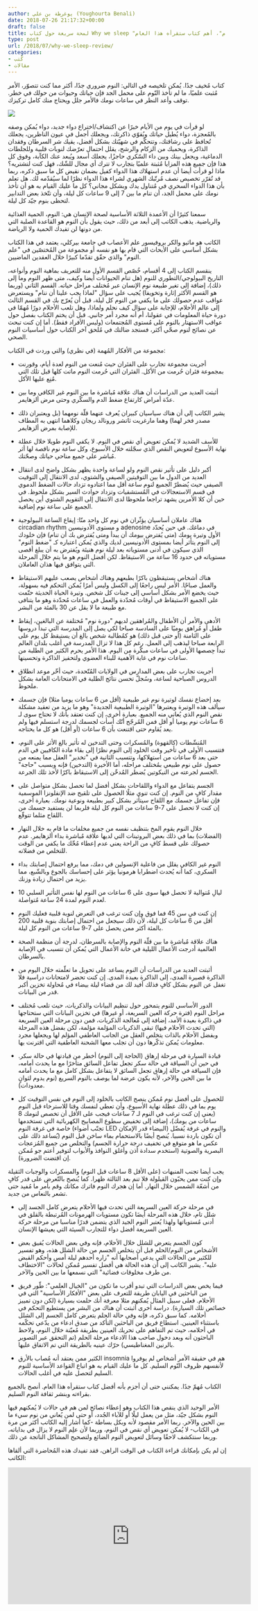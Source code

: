 ```yaml
---
author: يوغرطة بن علي (Youghourta Benali)
date: 2018-07-26 21:17:32+00:00
draft: false
title: لمحة سريعة حول كتاب Why we sleep "لماذا ننام"، أهم كتاب ستقرأه هذا العام
type: post
url: /2018/07/why-we-sleep-review/
categories:
- كُتب
- مقالات
---
```


كتاب مُخيف جدًا. يُمكن تلخيصه في التالي: النوم ضروري جدًا، أكثر مما كنت تتصوّر، الأمر مُثبت علميًا، ما لم تأخذ النّوم على محمل الجد فإن حياتك وحيوات من حولك في خطر. توقف وأعد النظر في ساعات نومك فالأمر جلل ويحتاج منك كامل تركيزك.




[![](Why-we-sleep.jpg)
](https://www.it-scoop.com/2018/07/why-we-sleep-review/why-we-sleep/)




لو قرأت في يوم من الأيام خبرًا عن اكتشاف/اختراع دواء جديد، دواء يُمكن وصفه بالمُعجزة، دواء يُطيل حياتك ويُقوّي ذاكرتك، ويجعلك أجمل في عيون الناظرين، يجعلك تُحافظ على رشاقتك، وتتحكّم في شهيّتك بشكل أفضل، يقيك شر السرطان وفقدان الذاكرة، ويحميك من الزكام والرشح، يقلل احتمال تعرّضك لنوبات قلبية وللجلطات الدماغية، ويجعل بينك وبين داء السّكري حاجزًا، يجعلك أسعد ويُبعد عنك الكآبة، وفوق كل هذا فإن جميع هذه المزايا مُثبتة علميًا بتجارب لا تترك أي مجال للشّك، فهل كنت لتشتريه؟ ماذا لو قرأت أيضا أن عدم استهلاك هذا الدواء كفيل بضمان نقيض كل ما سبق ذكره، ربما قد تُقرّر تخصيص نصف مُرتّبك الشهري لشراء هذا الدواء نظرًا لما سيُقدّمه لك. هل تعلم بأن هذا الدواء السحري في مُتناول يدك وبشكل مجاني؟ كل ما عليك القيام به هو أن تأخذ نومك على محمل الجد، أن تنام ما بين 7 إلى 9 ساعات كل ليلة، وأن تتّخذ بعض التدابير لتحظى بنوم جيّد كل ليلة.




سمعنا كثيرًا أن الأعمدة الثلاثة الأساسية لصحة الإنسان هي: النوم، الحمية الغذائية والرياضية. يذهب الكاتب إلى أبعد من ذلك، حيث يقول بأن النوم هو القاعدة الصلبة التي من دونها لن تفيدك الحمية ولا الرياضة.




الكاتب هو ماثيو والكر بروفيسور علم الأعصاب في جامعة بيركلي، يعتمد في هذا الكتاب بشكل أساسي على الأبحاث التي قام بها هو نفسه أو مجموعة من المُختصّين في "علم النوم" والذي حقّق تقدّما كبيرًا خلال العقدين الماضيين.




ينقسم الكتاب إلى 4 أقسام، خُصّص القسم الأول منه للتعريف بماهية النوم وأنواعه، التاريخ البيولوجي/التطوري للنوم (هل تنام الحيوانات أيضا وكيف، متى ظهر النوم وما إلى ذلك)، إضافة إلى تغير طبيعة نوم الإنسان عبر مُختلف مراحل حياته. القسم الثاني (وربما هو القسم الأكثر إثارة وتخويفا) يُجيب على سؤال "لماذا يجب علينا أن ننام" ويستعرض عواقب عدم حصولك على ما يكفي من النوم كل ليلة، قبل أن يُعرّج بك في القسم الثالث إلى عالم الأحلام، للإجابة على سؤال كيف نحلم ولماذا، وهل تلعب الأحلام دورًا مُهمّا في دورة حياة المعلومات في عقولنا، أم أنه مجرد أمر جانبي. قبل أن يختم الكتاب بفصل حول عواقب الاستهتار بالنوم على مُستوى المُجتمعات (وليس الأفراد فقط). أما إن كنت تبحث عن نصائح لنوم صحّي أكثر، فستجد ضالتك في مُلحق آخر الكتاب حول أساسيات النوم الصحي.




مجموعة من الأفكار المُهمة (في نظري) والتي وردت في الكتاب:




- أجريت مجموعة تجارب على الفئران حيث مُنعت من النوم لعدة أيام، وقورنت بمجموعة فئران حُرمت من الأكل. الفئران التي حُرمت النوم ماتت كلها قبل تلك التي مُنِع عليها الأكل.




- أثبتت العديد من الدراسات أن هناك علاقة مُباشرة ما بين النوم غير الكافي وما بين عدّة أمراض كارتفاع ضغط الدم والسكّري وحتى مرض ألزهايمر.




- يشير الكاتب إلى أن هناك سياسيان كبيران يُعرف عنهما قلّة نومهما (بل ويعتبران ذلك مصدر فخر لهما) وهما مارغريت ثاتشر ورونالد ريجان وكلاهما انتهى به المطاف للإصابة بمرض ألزهايمر.




- للأسف الشديد لا يُمكن تعويض أي نقص في النوم. لا يكفي النوم طويلا خلال عطلة نهاية الأسبوع لتعويض النقص الذي سجّلته خلال الأسبوع، وكل ساعة نوم ناقصة لها أثر مُباشر على جميع مناحي حياتك وصحّتك.




- أكبر دليل على تأثير نقص النوم ولو لساعة واحدة يظهر بشكل واضح لدى انتقال العديد من الدول ما بين التوقيتين الصيفي والشتوي، لدى الانتقال إلى التوقيت الصيفي حيث يُضطرّ الجميع لنوم ساعة أقل مما اعتادوه تزداد حالات الضغط الدموي في قسم الاستعجالات في المُستشفيات وتزداد حوادث السير بشكل ملحوظ. في حين أن كلا الأمرين يشهد تراجعا ملحوظا لدى الانتقال إلى التقويم الشتوي أين يحصل الجميع على ساعة نوم إضافية.




- هناك عاملان أساسيان يؤثّران في نوم كل واحد منّا: إيقاع الساعة البيولوجية circadian rhythm و مستوى الأدونيسين adenosine في دماغك. في حين يُحدّد الأول وتيرة يومك (متى يُفترض بيومك أن يبدأ ومتى يُفترض بك أن تنام) فإن خلودك إلى النوم يتأثر أيضا بمستوى الأدونيسين لديك والذي يُمكن اعتباره كـ "ضغط النوم" الذي سيكون في أدنى مستوياته بعد ليلة نوم هنيئة ويُفترض به أن يبلغ أقصى مستوياته في حدود 16 ساعة من الاستيقاظ. لكن أفضل النوم هو ما يتم خلال المرحلة التي يتوافق فيها هذان العاملان.




- هناك أشخاص يستيقظون باكرًا بطبعهم وهناك أشخاص يصعب عليهم الاستيقاظ والعمل صباحًا. الأمر ليس راجعًا إلى الكسل وليس أمرُا يُمكن التحكم فيه بسهولة، حيث يخضع الأمر بشكل أساسي إلى جينات كل شخص. وتيرة الحياة الحديثة حتّمت على الجميع الاستيقاظ في أوقات مُحدّدة والعمل في ساعات مُحدّدة وهو ما يتنافى مع طبيعة ما لا يقل عن 30 بالمئة من البشر.




- الأدهى والأمر أن الأطفال والمُراهقين لديهم "دورة نوم" مُختلفة عن البالغين، إيقاظ طفل أو مُراهق يوميًا على السادسة صباحا لكي يصل إلى المدرسة التي تبدأ دروسها على الثامنة (أو حتى قبل ذلك) هو كمُطالبة شخص بالغ أن يستيقظ كل يوم على الرابعة صباحا ليذهب إلى العمل. رغم كل هذا لا تزال المدرسة في أغلب بلدان العالم تبدأ حِصصها الأولى في ساعات مبكّرة من اليوم. هذا الأمر يحرم الكثير من الطلبة من ساعات نوم في غاية الأهمية للبناء العضوي ولتحفيز الذاكرة وتحسينها.




- أجريت تجارب على بعض المدارس في الولايات المُتّحدة، حيث أخّر موعد انطلاق الدروس الصباحية لساعة، وسُجلّ تحسن نتائج الطلبة في الامتحانات العامة بشكل ملحوظ.




- بعد إخضاع نفسك لوتيرة نوم غير طبيعية (أقل من 6 ساعات يوميا مثلا) فإن جسمك سيألف هذه الوتيرة ويعتبرها "الوتيرة الطبيعية الجديدة" وهو ما يزيد من تعقيد مشكلة نقص النوم الذي يُعاني منه الجميع. بعبارة أخرى، إن كنت تعتقد بأنك لا تحتاج سوى لـ 6 ساعات نوم يوميا أو أقل فمن المُرجّح أنّك أسأت لجسمك لدرجة استسلم فيها ولم يعد يُقاوم حتى اقتنعت بأن 6 ساعات (أو أقل) هو كل ما يحتاجه.




- المُنشّطات (كالقهوة) والمُسكرات وحتى التدخين له تأثير بالغ الأثر على النوم، فتتسبب الأولى في تأخير وقت الخلود إلى النوم نظرًا إلى بقاء مادة الكافيين في الدم حتى بعد 6 ساعات من استهلاكها، وتتسبب الثانية في "تخدير" العقل مما يمنعه من حصول على نوم طبيعي بمُختلف مراحله، أما الأخيرة (التدخين) فإنه وبسبب "حاجة" الجسم لجرعته من النيكوتين يُضطر المُدخّن إلى الاستيقاظ باكرًا لأخذ تلك الجرعة.




- الجسم يتفاعل مع الدواء واللقاحات بشكل أفضل لما تحصل بشكل متواصل على مقدار كافٍ من النوم. إن كنت تنوي مثلًا الحصول على تلقيح ضد الإنفلونزا الموسمية فإن تفاعل جسمك مع اللقاح سيتأثر بشكل كبير بطبيعة ونوعية نومك. بعبارة أخرى، إن كنت لا تحصل على 7-9 ساعات من النوم كل ليلة فلربما لن يستفيد جسمك من اللقاح مثلما تتوقّع.




- خلال النوم يقوم المخ بتنظيف نفسه من جميع مخلفات ما قام به خلال النهار (الفضلات) بما في ذلك بعض البروتينات التي لديها علاقة مُباشرة بداء ألزهايمر. عدم حصولك على قسط كافٍ من الراحة يعني عدم إعطاء مُخّك ما يكفي من الوقت للتخلص من فضلاته.




- النوم غير الكافي يقلل من فاعلية الإنسولين في دمك، مما يرفع احتمال إصابتك بداء السكري، كما أنه يُحدث اضطرابا هرمونيا يؤثر على إحساسك بالجوع وبالشّبع، مما يزيد من احتمال زيادة وزنك.




- 10 ليالِ مُتوالية لا تحصل فيها سوى على 6 ساعات من النوم لها نفس التأثير السلبي لعدم النوم لمدة 24 ساعة مُتواصلة.




- إن كنت في سن 45 فما فوق وإن كنت ترغب في التعرض لنوبة قلبية فعليك النوم أقل من 6 ساعات كل ليلة، لأن ذلك سيجعل من احتمال إصابتك بنوبة قلبية 200 بالمئة أكثر ممن يحصل على 7-9 ساعات من النوم كل ليلة.




- هناك علاقة مُباشرة ما بين قلّة النوم والإصابة بالسرطان، لدرجة أن منظمة الصحة العالمية أدرجت الأعمال الليلية في خانة الأعمال التي يُمكن أن تتسبب في الإصابة بالسرطان.




- أثبتت العديد من الدراسات أن النوم يساعد على تحويل ما تعلّمته خلال اليوم من الذاكرة قصيرة المدى، إلى الذاكرة بعيدة المدى. إن كنت تحضر لامتحانات دراسية فلا تغفل عن النوم بشكل كافٍ فذلك أفيد لك من قضاء ليلة بيضاء في مُحاولة تخزين أكبر قدر من البيانات.




- الدور الأساسي للنوم يتمحور حول تنظيم البيانات والذكريات، حيث تلعب مُختلف مراحل النوم (فترة حركة العين السريعة، أو غيرها) في تخزين البيانات التي ستحتاجها في ذاكرة بعيدة الأمد، إضافة إلى مُعالجة الذكريات، فمن دون مرحلة العين السريعة (التي تحدث الأحلام فيها) تبقى الذكريات المؤلمة مؤلمة، لكن بفضل هذه المرحلة وبفضل الأحلام بالذات يتخلص العقل من الجانب العاطفي المؤلم لها ويجعلها مجرد معلومات يُمكن تذكّرها دون أن تجلب معها الشحنة العاطفية التي اقترنت بها.




- قيادة السيارة في مرحلة إرهاق (الحاجة إلى النوم) أخطر من قيادتها في حالة سكر. في حين أن السياقة في حالة سكر تجعل تفاعل السائق متأخرًا مع ما يحدث أمامه، فإن السياقة في حالة إرهاق تجعل السائق لا يتفاعل بشكل كامل مع ما يحدث أمامه ما بين الحين والآخر، لأنه يكون عرضة لما يوصف بالنوم السريع (نوم يدوم لثوانٍ معدودات).




- للحصول على أفضل نوم مُمكن ينصح الكاتب بالخلود إلى النوم في نفس التوقيت كل يوم بما في ذلك عطلة نهاية الأسبوع، وأن تعطي لنفسك وقتا للاسترخاء قبل النوم (يعني إن كنت ترغب في النوم لـ 7 ساعات فيجب على الأقل أن تخصص لنومك 8 ساعات من يومك)، إضافة إلى تخفيض سطوع المصابيح الكهربائية التي تستخدمها خاصة في غرفة النوم (تجنّب أضواء LED البيضاء قدر الإمكان) والنوم في غرفة يُفضّل أن تكون باردة نسبيا. يُنصح أيضًا بالاستحمام بماء ساخن قبل النوم (يُساعد ذلك على عكس ما هو متوقع في تخفيف درجة حرارة الجسم) والتخلص من جميع المُزعجات البصرية والصوتية (استخدم سدادة أذن وأغلق النوافذ والأبواب لتوفير أعتم جو مُمكن إن اقتضت الضرورة).




يجب أيضا تجنب المنبهات (على الأقل 8 ساعات قبل النوم) والمسكرات والوجبات الثقيلة وإن كنت ممن يحبّون القيلولة فلا تنم بعد الثالثة ظهرا. كما يُنصح بالتّعرض على قدر كافٍ من أشعّة الشمس خلال النهار. أما إن هجرك النوم فاترك مكانك وقم بأمر ما مُفيد حتى تشعر بالنعاس من جديد.




- في مرحلة حركة العين السريعة التي تحدث فيها الأحلام يتعرض كامل الجسد إلى شلل تام، خلال هذه المرحلة أيضَا تكون مستويات الهرمونات المُرتبطة بالقلق في أدنى مُستوياتها ولهذا يُعتبر النوم الجيد الذي يتضمن قدرًا مناسبا من مرحلة حركة العين السريعة أفضل دواء للتجارب السيئة التي يعيشها الإنسان.




- كون الجسم يتعرض للشلل خلال الأحلام، فإنه وفي بعض الحالات يُفيق بعض الأشخاص من النوم/الحلم قبل أن يتخلص الجسم من حالة الشلل هذه، وهو تفسير للكثير من الحالات التي يدعي أصحابها أنه "زاره أحدهم ليلة أمس وأحكم القبض عليه". يشير الكاتب إلى أن هذه الحالة هي أفضل تفسير مُمكن لحالات "الاختطاف من طرف مخلوقات فضائية" التي نسمعها ما بين الحين والآخر.




- فيما يخص بعض الدراسات التي تبدو أقرب ما تكون من "الخيال العلمي": طّور فريق من الباحثين في اليابان طريقة للتعرف على بعض "الأفكار الأساسية" التي في الأحلام. فعلى سبيل المثال يُمكنهم مثلا معرفة أنك حلمت بسيارة (لكن دون تمييز خصائص تلك السيارة). دراسة أخرى أثبتت أن هناك من البشر من يستطيع التحكم في أحلامه. كما سبق ذكره، فإنه وفي حالة الحلم يتعرض كامل الجسم إلى الشلل باستثناء العينين. استطاع فريق من الباحثين التأكد من صدق ادعاء من يدّعي تحكّمه في أحلامه، حيث تم التفاهم على تحريك العينين بطريقة مُعيّنة خلال النوم، ولاحظ الباحثون أنه وبعد دخول صاحب هذا الادعاء مرحلة الحلم (تم التحقق عبر التصوير بالرنين المغناطيسي) حرّك عينيه بالطريقة التي تم الاتفاق عليها.




- الكثير ممن يعتقد أنه مُصاب بالأرق insomnia هم في حقيقة الأمر أشخاص لم يوفروا لأنفسهم ظروف النّوم السليم. كل ما عليك القيام به هو اتباع القواعد الأساسية للنوم السليم لتحصل عليه في أغلب الحالات.




الكتاب مُهمّ جدًا. يمكنني حتى أن أجزم بأنه أفضل كتاب ستقرأه هذا العام. أنصح بالجميع بقراءته وبنشر ثقافة النوم السليم.




الأمر الوحيد الذي ينقص هذا الكتاب وهو إعطاء نصائح لمن هم في حالات لا يُمكنهم فيها النوم بشكل جيّد، مثل من يعمل ليلًا أو للآباء الجُدد، أو حتى لمن يُعاني من نوم سيء ما بين الحين والآخر. ربما الأمر مقصود لأنه وبكل بساطة -كما أشار إليه الكاتب أكثر من مرة في الكتاب- لا يُمكن تعويض أي نقص في النوم، وربما لأن علِم النوم لا يزال في بداياته، وربما سنتكشف لاحقًا وسائل لتعويض النوم الضائع ولتصحيح المشاكل الناتجة عن ذلك.




إن لم يكن بإمكانك قراءة الكتاب في الوقت الراهن، فقد تفيدك هذه المُحاضرة التي ألقاها الكاتب:


<iframe src="https://www.youtube.com/embed/aXflBZXAucQ" allowfullscreen="allowfullscreen" height="315" frameborder="0" width="560"></iframe>
